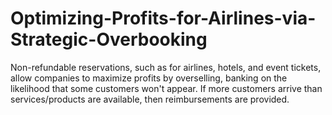 # Optimizing-Profits-for-Airlines-via-Strategic-Overbooking
Non-refundable reservations, such as for airlines, hotels, and event tickets, allow companies to maximize profits by overselling, banking on the likelihood that some customers won't appear. If more customers arrive than services/products are available, then reimbursements are provided. 
